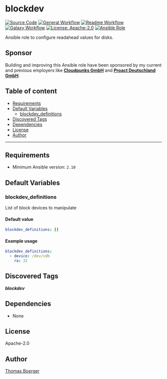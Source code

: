 # blockdev

[![Source Code](https://img.shields.io/badge/github-source%20code-blue?logo=github&amp;logoColor=white)](https://github.com/rolehippie/blockdev)
[![General Workflow](https://github.com/rolehippie/blockdev/actions/workflows/general.yml/badge.svg)](https://github.com/rolehippie/blockdev/actions/workflows/general.yml)
[![Readme Workflow](https://github.com/rolehippie/blockdev/actions/workflows/docs.yml/badge.svg)](https://github.com/rolehippie/blockdev/actions/workflows/docs.yml)
[![Galaxy Workflow](https://github.com/rolehippie/blockdev/actions/workflows/galaxy.yml/badge.svg)](https://github.com/rolehippie/blockdev/actions/workflows/galaxy.yml)
[![License: Apache-2.0](https://img.shields.io/github/license/rolehippie/blockdev)](https://github.com/rolehippie/blockdev/blob/master/LICENSE)
[![Ansible Role](https://img.shields.io/badge/role-rolehippie.blockdev-blue)](https://galaxy.ansible.com/rolehippie/blockdev)

Ansible role to configure readahead values for disks.

## Sponsor

Building and improving this Ansible role have been sponsored by my current and previous employers like **[Cloudpunks GmbH](https://cloudpunks.de)** and **[Proact Deutschland GmbH](https://www.proact.eu)**.

## Table of content

- [Requirements](#requirements)
- [Default Variables](#default-variables)
  - [blockdev_definitions](#blockdev_definitions)
- [Discovered Tags](#discovered-tags)
- [Dependencies](#dependencies)
- [License](#license)
- [Author](#author)

---

## Requirements

- Minimum Ansible version: `2.10`


## Default Variables

### blockdev_definitions

List of block devices to manipulate

#### Default value

```YAML
blockdev_definitions: []
```

#### Example usage

```YAML
blockdev_definitions:
  - device: /dev/vdb
    ra: 32
```

## Discovered Tags

**_blockdev_**


## Dependencies

- None

## License

Apache-2.0

## Author

[Thomas Boerger](https://github.com/tboerger)
